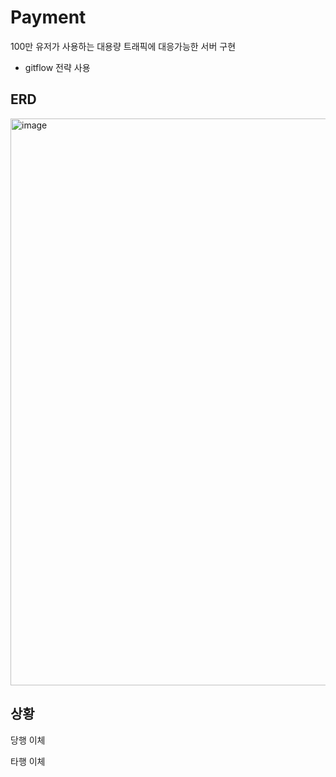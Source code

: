 # Payment

100만 유저가 사용하는 대용량 트래픽에 대응가능한 서버 구현

- gitflow 전략 사용


## ERD


<img width="907" alt="image" src="https://github.com/sangyunpark99/Payment/assets/96441638/caba715e-eebb-45fe-b23d-2d633164be2b">


## 상황

당행 이체

타행 이체
